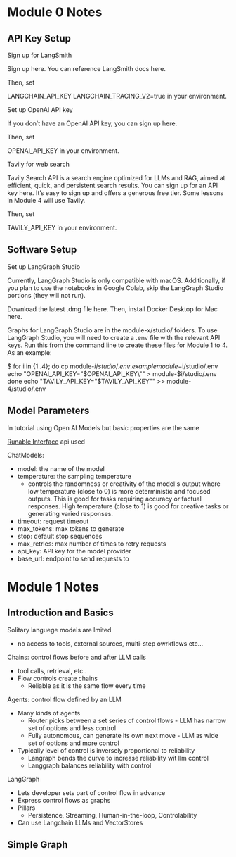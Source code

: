 # Module 0 Notes

## API Key Setup

Sign up for LangSmith

Sign up here. You can reference LangSmith docs here.

Then, set

LANGCHAIN_API_KEY
LANGCHAIN_TRACING_V2=true
in your environment.

Set up OpenAI API key

If you don’t have an OpenAI API key, you can sign up here.

Then, set

OPENAI_API_KEY
in your environment.

Tavily for web search

Tavily Search API is a search engine optimized for LLMs and RAG, aimed at efficient, quick, and persistent search results. You can sign up for an API key here. It’s easy to sign up and offers a generous free tier. Some lessons in Module 4 will use Tavily.

Then, set

TAVILY_API_KEY
in your environment.

## Software Setup
Set up LangGraph Studio

Currently, LangGraph Studio is only compatible with macOS. Additionally, if you plan to use the notebooks in Google Colab, skip the LangGraph Studio portions (they will not run).

Download the latest .dmg file here. Then, install Docker Desktop for Mac here.

Graphs for LangGraph Studio are in the module-x/studio/ folders. To use LangGraph Studio, you will need to create a .env file with the relevant API keys. Run this from the command line to create these files for Module 1 to 4. As an example:

$ for i in {1..4}; do
cp module-$i/studio/.env.example module-$i/studio/.env
echo "OPENAI_API_KEY=\"$OPENAI_API_KEY\"" > module-$i/studio/.env
done
echo "TAVILY_API_KEY=\"$TAVILY_API_KEY\"" >> module-4/studio/.env

## Model Parameters

In tutorial using Open AI Models but basic properties are the same

[Runable Interface](https://python.langchain.com/v0.2/docs/concepts/#runnable-interface) api used


ChatModels:
- model: the name of the model
- temperature: the sampling temperature
    - controls the randomness or creativity of the model's output where low temperature (close to 0) is more deterministic and focused outputs. This is good for tasks requiring accuracy or factual responses. High temperature (close to 1) is good for creative tasks or generating varied responses. 
- timeout: request timeout
- max_tokens: max tokens to generate
- stop: default stop sequences
- max_retries: max number of times to retry requests
- api_key: API key for the model provider
- base_url: endpoint to send requests to

# Module 1 Notes


## Introduction and Basics
Solitary languege models are lmited
- no access to tools, external sources, multi-step owrkflows etc...

Chains: control flows before and after LLM calls
- tool calls, retrieval, etc..
- Flow controls create chains
    - Reliable as it is the same flow every time

Agents: control flow defined by an LLM
- Many kinds of agents
    - Router picks between a set series of control flows - LLM has narrow set of options and less control
    - Fully autonomous, can generate its own next move - LLM as wide set of options and more control
- Typically level of control is inversely proportional to reliability
    - Langraph bends the curve to increase reliability wit llm control
    - Langgraph balances reliability with control

LangGraph
- Lets developer sets part of control flow in advance
- Express control flows as graphs
- Pillars
    - Persistence, Streaming, Human-in-the-loop, Controlability
- Can use Langchain LLMs and VectorStores

## Simple Graph
